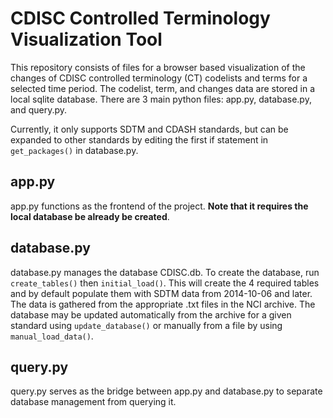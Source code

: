# CDISC Controlled Terminology Visualization Tool
This repository consists of files for a browser based visualization of the changes of CDISC controlled terminology (CT) codelists and terms for a selected time period. The codelist, term, and changes data are stored in a local sqlite database. There are 3 main python files: app.py, database.py, and query.py.

Currently, it only supports SDTM and CDASH standards, but can be expanded to other standards by editing the first if statement in `get_packages()` in database.py.

## app.py
app.py functions as the frontend of the project. **Note that it requires the local database be already be created**.

## database.py
database.py manages the database CDISC.db. To create the database, run `create_tables()` then `initial_load()`. This will create the 4 required tables and by default populate them with SDTM data from 2014-10-06 and later. The data is gathered from the appropriate .txt files in the NCI archive. The database may be updated automatically from the archive for a given standard using `update_database()` or manually from a file by using `manual_load_data()`.

## query.py
query.py serves as the bridge between app.py and database.py to separate database management from querying it.
